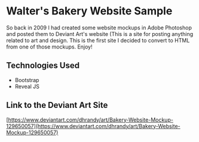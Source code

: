 # Walter's Bakery Website Sample

So back in 2009 I had created some website mockups in Adobe Photoshop and posted
them to Deviant Art's website (This is a site for posting anything related to art
and design. This is the first site I decided to convert to HTML from one of those
mockups. Enjoy!

## Technologies Used

- Bootstrap
- Reveal JS

## Link to the Deviant Art Site

[https://www.deviantart.com/dhrandy/art/Bakery-Website-Mockup-129650057](https://www.deviantart.com/dhrandy/art/Bakery-Website-Mockup-129650057)
